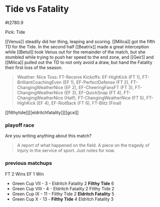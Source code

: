 # Tide vs Fatality

#t2780.9

Pick: Tide

[[Venus]] steadily did her thing, leaping and scoring. [[Milica]] got the fifth TD for the Tide. In the second half [[Beatrix]] made a great interception while [[Betul]] took Venus out for the remainder of the match, but she stumbled while trying to push her speed to the end zone, and [[Geir]] and [[Milica]] pulled out the TD to not only avoid a draw, but hand the Fatality their first loss of the season.

> Weather: Nice
> Toss: FT-Receive
> Kickoffs: EF-HighKick (FT 1), FT-BrilliantCoachingEven (EF 1), EF-PerfectDefense (FT 2), FT-ChangingWeatherNice (EF 2), EF-CheeringFansFT (FT 3), FT-ChangingWeatherNice (EF 3), EF-QuickSnap (FT 4), FT-ChangingWeatherNice (Half), FT-ChangingWeatherNice (FT 5), FT-HighKick (EF 4), EF-RiotBack (FT 6), FT-Blitz (Final)

[[filthytide]][[eldritchfatality]][[gcxi]]



### playoff race



Are you writing anything about this match?

> A report of what happened on the field.
> A piece on the tragedy of injury in the service of sport.
> Just notes for now.

### previous matchups

FT 2 Wins
EF 1 Win

* Green Cup VII - 3 - Eldritch Fatality 2 **Filthy Tide** 6
* Green Cup VIII - 4 - Eldritch Fatality 2 Filthy Tide 2
* Green Cup IX - 11 - Filthy Tide 2 **Eldritch Fatality** 5
* Green Cup X - 13 - **Filthy Tide** 4 Eldritch Fatality 3